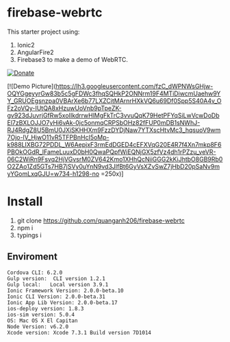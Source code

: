 # firebase-webrtc

This starter project using:
1. Ionic2
2. AngularFire2
3. Firebase3 
to make a demo of WebRTC.

[![Donate](https://www.paypalobjects.com/en_US/i/btn/btn_donate_LG.gif)](https://www.paypal.com/cgi-bin/webscr?cmd=_donations&business=quanganh%40aiti%2ecom%2evn&lc=VN&item_name=Ionic2%20Calendar&item_number=ionic2calendar&no_note=0&currency_code=USD&bn=PP%2dDonationsBF%3abtn_donateCC_LG%2egif%3aNonHostedGuest)

[![Demo Picture](https://lh3.googleusercontent.com/fzC_dWPNWsGHjw-OQYGgeyyrGw83b5c5gFDWc3fhqSQHkP2ONNrm19F4MTiDiwcmUaehw9YY_GRUOEgsnzpa0VBArXe6b77LXZCitMArnrHXkVQ6u69Df0Spp5S40A4v_OFz2oVQy-IUtQA8xHzuwUoVnb9pTpeZK-gv923dJuvrjGfRw5xoIIkdrrwHlMgFkTrC3vvuQqK79HetPFYqSiLwVcwDoDbEl7zBXLOJJO7yHi6vAk-0jc5onmqCRPSbOHz82fFUP0mDB1sNWhJ-RJ4RdgZ8U5BmU0JXiSKHHXm9FzzDYDjNaw7YTXscHtvMc3_hqsuoV9wm7Ojo-lV_HjwO11vR5TFPBnHcI5oMp-k988LIXBG72PDDL_W6AepjxF3rmEdDGED4cEFXVqG20E4R7f4Xn7mkp8F6PBOkOGdR_lFameLuuxD0bH0QwaPQpfWiEQNjGX5zfVz4dh1rPZzu_veVR-06C2WiRn9Fsvq2HjVGvsrM0ZV642Kmo1XHhQcNiiGGG2kKiJhtbO8GB9Rb0O2ZAo1Zd5GTs7HB7jSVy0uYnN9vd3JlfBt6GyVsXZvSwZ7jHbD20pSaNv9myYGomLxqGJU=w734-h1298-no =250x)]

# Install
1. git clone https://github.com/quanganh206/firebase-webrtc
2. npm i
3. typings i

## Enviroment
```
Cordova CLI: 6.2.0
Gulp version:  CLI version 1.2.1
Gulp local:   Local version 3.9.1
Ionic Framework Version: 2.0.0-beta.10
Ionic CLI Version: 2.0.0-beta.31
Ionic App Lib Version: 2.0.0-beta.17
ios-deploy version: 1.8.3 
ios-sim version: 5.0.4 
OS: Mac OS X El Capitan
Node Version: v6.2.0
Xcode version: Xcode 7.3.1 Build version 7D1014
``` 